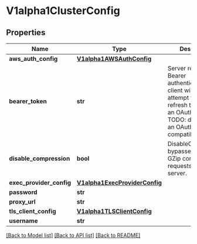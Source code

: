 # V1alpha1ClusterConfig

## Properties
Name | Type | Description | Notes
------------ | ------------- | ------------- | -------------
**aws_auth_config** | [**V1alpha1AWSAuthConfig**](V1alpha1AWSAuthConfig.md) |  | [optional] 
**bearer_token** | **str** | Server requires Bearer authentication. This client will not attempt to use refresh tokens for an OAuth2 flow. TODO: demonstrate an OAuth2 compatible client. | [optional] 
**disable_compression** | **bool** | DisableCompression bypasses automatic GZip compression requests to the server. | [optional] 
**exec_provider_config** | [**V1alpha1ExecProviderConfig**](V1alpha1ExecProviderConfig.md) |  | [optional] 
**password** | **str** |  | [optional] 
**proxy_url** | **str** |  | [optional] 
**tls_client_config** | [**V1alpha1TLSClientConfig**](V1alpha1TLSClientConfig.md) |  | [optional] 
**username** | **str** |  | [optional] 

[[Back to Model list]](../README.md#documentation-for-models) [[Back to API list]](../README.md#documentation-for-api-endpoints) [[Back to README]](../README.md)


